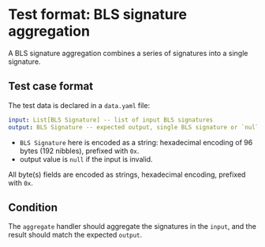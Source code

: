 # Test format: BLS signature aggregation

A BLS signature aggregation combines a series of signatures into a single signature.

## Test case format

The test data is declared in a `data.yaml` file:

```yaml
input: List[BLS Signature] -- list of input BLS signatures
output: BLS Signature -- expected output, single BLS signature or `null`.
```

- `BLS Signature` here is encoded as a string: hexadecimal encoding of 96 bytes (192 nibbles), prefixed with `0x`.
- output value is `null` if the input is invalid.

All byte(s) fields are encoded as strings, hexadecimal encoding, prefixed with `0x`.

## Condition

The `aggregate` handler should aggregate the signatures in the `input`, and the result should match the expected `output`.
